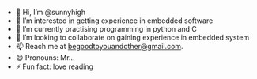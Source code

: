- 👋 Hi, I’m @sunnyhigh
- 👀 I’m interested in getting experience in embedded software
- 🌱 I’m currently practising programming in python and C 
- 💞️ I’m looking to collaborate on gaining experience in embedded system
- 📫 Reach me at begoodtoyouandother@gmail.com.
- 😄 Pronouns: Mr...
- ⚡ Fun fact: love reading

<!---
sunnyhighhigh/sunnyhighhigh is a ✨ special ✨ repository because its `README.md` (this file) appears on your GitHub profile.
You can click the Preview link to take a look at your changes.
--->
